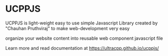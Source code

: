 <h1>UCPPJS</h1>
<p>UCPPJS is light-weight easy to use simple Javascript Library created by "Chauhan Pruthviraj" to make web-development very easy </p>
<p>organize your website content into reusable web component javascript file</p>
<p>Learn more and read documentation at <a href='https://ultracpp.github.io/ucppjs'>https://ultracpp.github.io/ucppjs/</a></p>
